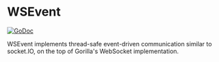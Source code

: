 WSEvent
======
[![GoDoc](https://godoc.org/github.com/vibhavp/wsevent?status.svg)](https://godoc.org/github.com/vibhavp/wsevent)

WSEvent implements thread-safe event-driven communication similar to socket.IO,
on the top of Gorilla's WebSocket implementation.